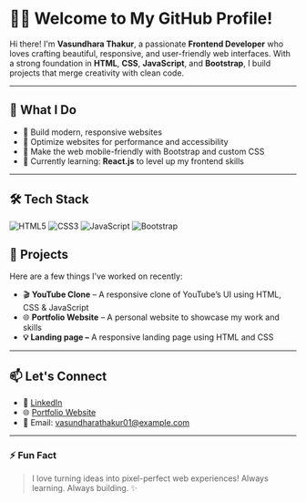 # 👩‍💻 Welcome to My GitHub Profile!

Hi there! I'm **Vasundhara Thakur**, a passionate **Frontend Developer** who loves crafting beautiful, responsive, and user-friendly web interfaces. With a strong foundation in **HTML**, **CSS**, **JavaScript**, and **Bootstrap**, I build projects that merge creativity with clean code.

---

## 💼 What I Do

* 🔧 Build modern, responsive websites
* 🚀 Optimize websites for performance and accessibility
* 📱 Make the web mobile-friendly with Bootstrap and custom CSS
* 🌱 Currently learning: **React.js** to level up my frontend skills

---

## 🛠 Tech Stack

![HTML5](https://img.shields.io/badge/HTML5-E34F26?style=for-the-badge&logo=html5&logoColor=white)
![CSS3](https://img.shields.io/badge/CSS3-1572B6?style=for-the-badge&logo=css3&logoColor=white)
![JavaScript](https://img.shields.io/badge/JavaScript-F7DF1E?style=for-the-badge&logo=javascript&logoColor=black)
![Bootstrap](https://img.shields.io/badge/Bootstrap-7952B3?style=for-the-badge&logo=bootstrap&logoColor=white)

## 📂 Projects

Here are a few things I've worked on recently:

* 🎬 **YouTube Clone** – A responsive clone of YouTube’s UI using HTML, CSS & JavaScript
* 🌐 **Portfolio Website** – A personal website to showcase my work and skills
* **💡 Landing page –** A responsive landing page using HTML and CSS

---

## 📫 Let's Connect

* 💼 [LinkedIn](www.linkedin.com/in/vasundhara-thakur01)&#x20;
* 🌐 [Portfolio Website](https://vasundharaportfolio.netlify.app/)&#x20;
* 📧 Email: [vasundharathakur01@example.com](mailto:vasundharathakur01@example.com)&#x20;

---

### ⚡ Fun Fact

> I love turning ideas into pixel-perfect web experiences!
> Always learning. Always building. ✨
